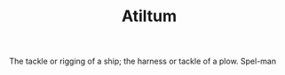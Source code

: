 ---
title: Atiltum
letter: A
permalink: "/definitions/atiltum.html"
body: The tackle or rigging of a ship; the harness or tackle of a plow. Spel-man
published_at: '2018-07-07'
layout: post
---